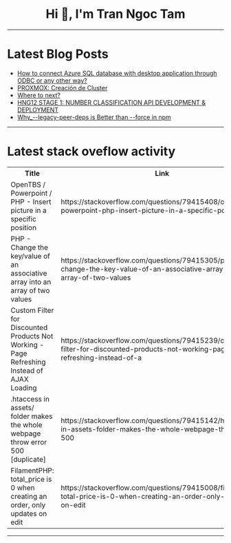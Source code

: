 <h1 align="center">Hi 👋, I'm Tran Ngoc Tam</h1>

---

# Latest Blog Posts 
<!-- BLOG-POST-LIST:START -->
- [How to connect Azure SQL database with desktop application through ODBC or any other way?](https://dev.to/akhil_vandanapu/how-to-connect-azure-sql-database-with-desktop-application-through-odbc-or-any-other-way-1dan)
- [PROXMOX: Creación de Cluster](https://dev.to/camila_vinza/proxmox-creacion-de-cluster-3hko)
- [Where to next?](https://dev.to/mobolanleadebesin/where-to-next-54od)
- [HNG12 STAGE 1: NUMBER CLASSIFICATION API DEVELOPMENT &amp; DEPLOYMENT](https://dev.to/omachokoyakubu/hng12-stage-1-number-classification-api-development-deployment-1if1)
- [Why_--legacy-peer-deps is Better than --force in npm](https://dev.to/rishabh_rai/why-legacy-peer-deps-is-better-than-force-in-npm-288a)
<!-- BLOG-POST-LIST:END -->

---

# Latest stack oveflow activity
<table>
  <tr><th>Title</th><th>Link</th></tr>
  <!-- STACKOVERFLOW:START --><tr><td>OpenTBS / Powerpoint / PHP - Insert picture in a specific position</td><td>https://stackoverflow.com/questions/79415408/opentbs-powerpoint-php-insert-picture-in-a-specific-position</td></tr><tr><td>PHP - Change the key/value of an associative array into an array of two values</td><td>https://stackoverflow.com/questions/79415305/php-change-the-key-value-of-an-associative-array-into-an-array-of-two-values</td></tr><tr><td>Custom Filter for Discounted Products Not Working - Page Refreshing Instead of AJAX Loading</td><td>https://stackoverflow.com/questions/79415239/custom-filter-for-discounted-products-not-working-page-refreshing-instead-of-a</td></tr><tr><td>.htaccess in assets/ folder makes the whole webpage throw error 500 [duplicate]</td><td>https://stackoverflow.com/questions/79415142/htaccess-in-assets-folder-makes-the-whole-webpage-throw-error-500</td></tr><tr><td>FilamentPHP: total_price is 0 when creating an order, only updates on edit</td><td>https://stackoverflow.com/questions/79415008/filamentphp-total-price-is-0-when-creating-an-order-only-updates-on-edit</td></tr><!-- STACKOVERFLOW:END -->
</table>

---


